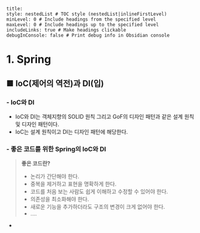 ```table-of-contents
title: 
style: nestedList # TOC style (nestedList|inlineFirstLevel)
minLevel: 0 # Include headings from the specified level
maxLevel: 0 # Include headings up to the specified level
includeLinks: true # Make headings clickable
debugInConsole: false # Print debug info in Obsidian console
```

# 1. Spring
## ■ IoC(제어의 역전)과 DI(입)

### - IoC와 DI
- IoC와 DI는 객체지향의 SOLID 원칙 그리고 GoF의 디자인 패턴과 같은 설계 원칙 및 디자인 패턴이다.
- IoC는 설계 원칙이고 DI는 디자인 패턴에 해당한다.

### - 좋은 코드를 위한 Spring의 IoC와 DI
> **좋은 코드란?**
> - 논리가 간단해야 한다.
> - 중복을 제거하고 표현을 명확하게 한다.
> - 코드를 처음 보는 사람도 쉽게 이해하고 수정할 수 있어야 한다.
> - 의존성을 최소화해야 한다.
> - 새로운 기능을 추가하더라도 구조의 변경이 크게 없어야 한다.
> - ....

- 










































